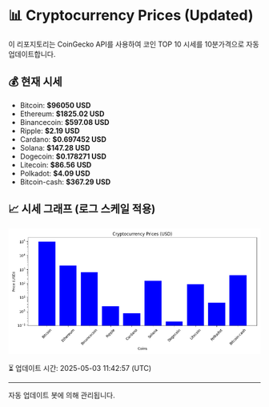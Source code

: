 
# 📊 Cryptocurrency Prices (Updated)

이 리포지토리는 CoinGecko API를 사용하여 코인 TOP 10 시세를 10분가격으로 자동 업데이트합니다.

## 💰 현재 시세
- Bitcoin: **$96050 USD**
- Ethereum: **$1825.02 USD**
- Binancecoin: **$597.08 USD**
- Ripple: **$2.19 USD**
- Cardano: **$0.697452 USD**
- Solana: **$147.28 USD**
- Dogecoin: **$0.178271 USD**
- Litecoin: **$86.56 USD**
- Polkadot: **$4.09 USD**
- Bitcoin-cash: **$367.29 USD**

## 📈 시세 그래프 (로그 스케일 적용)
![Crypto Prices](crypto_prices.png)

⏳ 업데이트 시간: 2025-05-03 11:42:57 (UTC)

---
자동 업데이트 봇에 의해 관리됩니다.
